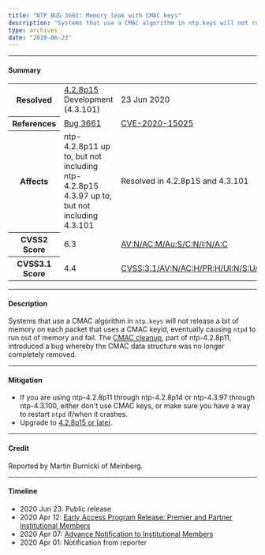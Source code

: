 ```yaml
---
title: "NTP BUG 3661: Memory leak with CMAC keys"
description: "Systems that use a CMAC algorithm in ntp.keys will not release a bit of memory on each packet that uses a CMAC keyid, eventually causing ntpd to run out of memory and fail. This bug was resolved in NTP 4.2.8p15."
type: archives
date: "2020-06-23"
---
```


* * *

#### Summary

<table>
  <tbody>
	<tr>
		<th><b>Resolved</b></th>
		<td><a href="/support/securitynotice/4_2_8p15-release-announcement/">4.2.8p15</a><br> Development (4.3.101)</td>
		<td>23 Jun 2020</td>
	</tr>
	<tr>
		<th><b>References</b></th>
		<td><a href="https://bugs.ntp.org/show_bug.cgi?id=3661">Bug 3661</a></td>
		<td><a href="https://nvd.nist.gov/vuln/detail/CVE-2020-15025">CVE-2020-15025</a></td>
	</tr>
	<tr>
		<th><b>Affects</b></th>
		<td>ntp-4.2.8p11 up to, but not including ntp-4.2.8p15<br>4.3.97 up to, but not including 4.3.101</td>
		<td>Resolved in 4.2.8p15 and 4.3.101</td>
	</tr>
	<tr>
		<th><b>CVSS2 Score</b></th>
		<td>6.3</td>
		<td><a href="https://nvd.nist.gov/vuln-metrics/cvss/v2-calculator?vector=(AV:N/AC:M/Au:S/C:N/I:N/A:C)">AV:N/AC:M/Au:S/C:N/I:N/A:C</a></td>
	</tr>
	<tr>
		<th><b>CVSS3.1 Score<b></th>
		<td>4.4</td>
		<td><a href="https://nvd.nist.gov/vuln-metrics/cvss/v3-calculator?vector=AV:N/AC:H/PR:H/UI:N/S:U/C:N/I:N/A:H&version=3.1">CVSS:3.1/AV:N/AC:H/PR:H/UI:N/S:U/C:N/I:N/A:H</a></td>
	</tr>	
  </tbody>	
</table>

* * *
    
#### Description 

Systems that use a CMAC algorithm in `ntp.keys` will not release a bit of memory on each packet that uses a CMAC keyid, eventually causing `ntpd` to run out of memory and fail. The [CMAC cleanup](https://bugs.ntp.org/show_bug.cgi?id=3447), part of ntp-4.2.8p11, introduced a bug whereby the CMAC data structure was no longer completely removed.

* * *
    
#### Mitigation

* If you are using ntp-4.2.8p11 through ntp-4.2.8p14 or ntp-4.3.97 through ntp-4.3.100, either don't use CMAC keys, or make sure you have a way to restart `ntpd` if/when it crashes.
* Upgrade to [4.2.8p15 or later](/downloads/).

* * *

#### Credit

Reported by Martin Burnicki of Meinberg.

* * *

#### Timeline

* 2020 Jun 23: Public release
* 2020 Apr 12: [Early Access Program Release: Premier and Partner Institutional Members](https://www.nwtime.org/membership/benefits/)
* 2020 Apr 07: [Advance Notification to Institutional Members](https://www.nwtime.org/membership/benefits/)
* 2020 Apr 01: Notification from reporter